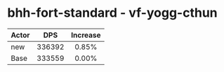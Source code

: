 # bhh-fort-standard - vf-yogg-cthun
| Actor | DPS | Increase |
|---|:---:|:---:|
|new|336392|0.85%|
|Base|333559|0.00%|
